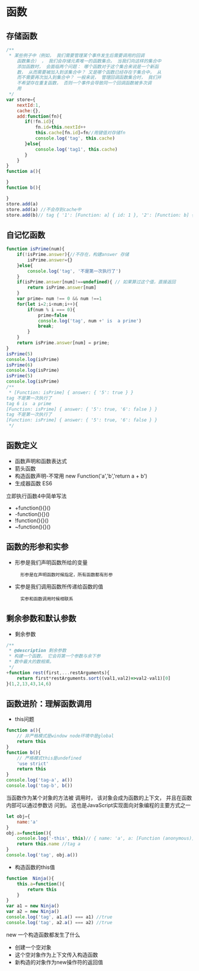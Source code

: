 # 函数
## 存储函数
```js
/**
 * 某些例子中（例如， 我们需要管理某个事件发生后需要调用的回调
    函数集合） ， 我们会存储元素唯一的函数集合。 当我们向这样的集合中
    添加函数时， 会面临两个问题： 哪个函数对于这个集合来说是一个新函
    数， 从而需要被加入到该集合中？ 又是哪个函数已经存在于集合中， 从
    而不需要再次加入到集合中？ 一般来说， 管理回调函数集合时， 我们并
    不希望存在重复函数， 否则一个事件会导致同一个回调函数被多次调
    用
 */
var store={
    nextId:1,
    cache:{},
    add:function(fn){
       if(!fn.id){
           fn.id=this.nextId++
           this.cache[fn.id]=fn//用键值对存储fn
           console.log('tag', this.cache)
       }else{
           console.log('tag1', this.cache)
       }
    }
}
function a(){

}
function b(){

}
store.add(a)
store.add(a) //不会存到cache中
store.add(b)// tag { '1': [Function: a] { id: 1 }, '2': [Function: b] { id: 2 } }
```

## 自记忆函数
```js
function isPrime(num){
    if(!isPrime.answer){//不存在，构建answer 存储
        isPrime.answer={}
    }else{
        console.log('tag', '不是第一次执行了')
    }
    if(isPrime.answer[num]!==undefined){ // 如果算过这个值，直接返回
        return isPrime.answer[num]
    }
    var prime= num !== 0 && num !==1
    for(let i=2;i<num;i++){
        if(num % i === 0){
            prime=false
            console.log('tag', num +' is  a prime')
            break;
        }
    }
    return isPrime.answer[num] = prime;
}
isPrime(5)
console.log(isPrime)
isPrime(6)
console.log(isPrime)
isPrime(5)
console.log(isPrime)
/**
 * [Function: isPrime] { answer: { '5': true } }
tag 不是第一次执行了
tag 6 is  a prime
[Function: isPrime] { answer: { '5': true, '6': false } }
tag 不是第一次执行了
[Function: isPrime] { answer: { '5': true, '6': false } }
 */


```

## 函数定义
* 函数声明和函数表达式
* 箭头函数
* 构造函数声明-不常用 new Function('a','b','return a + b')
* 生成器函数 ES6

立即执行函数4中简单写法
* +function(){}()
* -function(){}()
* !function(){}()
* ~function(){}()

## 函数的形参和实参
* 形参是我们声明函数所给的变量

        形参是在声明函数时候指定，所有函数都有形参
* 实参是我们调用函数所传递给函数的值

        实参和函数调用时候相联系
## 剩余参数和默认参数
* 剩余参数
```js
/**
 * @description 剩余参数
 * 构建一个函数， 它会将第一个参数与余下参
 * 数中最大的数相乘。
 */
+function rest(first,...restArguments){
    return first*restArguments.sort((val1,val2)=>val2-val1)[0]
}(1,2,13,43,14,6)
```
## 函数进阶：理解函数调用
* this问题
```js
function a(){
    // 非严格模式是window node环境中是global
    return this
}
function b(){
    // 严格模式this是undefined
    'use strict'
    return this
}
console.log('tag-a', a())
console.log('tag-b', b())
```
当函数作为某个对象的方法被
调用时， 该对象会成为函数的上下文， 并且在函数内部可以通过参数访
问到。 这也是JavaScript实现面向对象编程的主要方式之一

```js
let obj={
    name:'a'
}
obj.a=function(){
    console.log('-this', this)// { name: 'a', a: [Function (anonymous)] }
    return this.name //tag a
}
console.log('tag', obj.a())
```
* 构造函数的this值
```js
function  Ninja(){
    this.a=function(){
        return this
    }
}
var a1 = new Ninja()
var a2 = new Ninja()
console.log('tag', a1.a() === a1) //true
console.log('tag', a2.a() === a2) //true

```
new 一个构造函数都发生了什么

* 创建一个空对象
* 这个空对象作为上下文传入构造函数
* 新构造的对象作为new操作符的返回值
